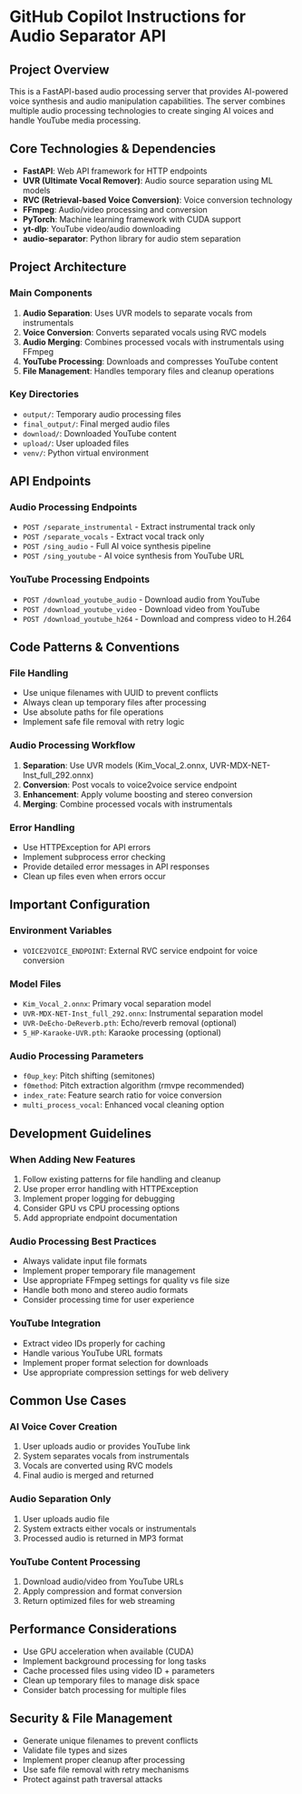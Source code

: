 # GitHub Copilot Instructions for Audio Separator API

## Project Overview
This is a FastAPI-based audio processing server that provides AI-powered voice synthesis and audio manipulation capabilities. The server combines multiple audio processing technologies to create singing AI voices and handle YouTube media processing.

## Core Technologies & Dependencies
- **FastAPI**: Web API framework for HTTP endpoints
- **UVR (Ultimate Vocal Remover)**: Audio source separation using ML models
- **RVC (Retrieval-based Voice Conversion)**: Voice conversion technology
- **FFmpeg**: Audio/video processing and conversion
- **PyTorch**: Machine learning framework with CUDA support
- **yt-dlp**: YouTube video/audio downloading
- **audio-separator**: Python library for audio stem separation

## Project Architecture

### Main Components
1. **Audio Separation**: Uses UVR models to separate vocals from instrumentals
2. **Voice Conversion**: Converts separated vocals using RVC models
3. **Audio Merging**: Combines processed vocals with instrumentals using FFmpeg
4. **YouTube Processing**: Downloads and compresses YouTube content
5. **File Management**: Handles temporary files and cleanup operations

### Key Directories
- `output/`: Temporary audio processing files
- `final_output/`: Final merged audio files
- `download/`: Downloaded YouTube content
- `upload/`: User uploaded files
- `venv/`: Python virtual environment

## API Endpoints

### Audio Processing Endpoints
- `POST /separate_instrumental` - Extract instrumental track only
- `POST /separate_vocals` - Extract vocal track only  
- `POST /sing_audio` - Full AI voice synthesis pipeline
- `POST /sing_youtube` - AI voice synthesis from YouTube URL

### YouTube Processing Endpoints
- `POST /download_youtube_audio` - Download audio from YouTube
- `POST /download_youtube_video` - Download video from YouTube
- `POST /download_youtube_h264` - Download and compress video to H.264

## Code Patterns & Conventions

### File Handling
- Use unique filenames with UUID to prevent conflicts
- Always clean up temporary files after processing
- Use absolute paths for file operations
- Implement safe file removal with retry logic

### Audio Processing Workflow
1. **Separation**: Use UVR models (Kim_Vocal_2.onnx, UVR-MDX-NET-Inst_full_292.onnx)
2. **Conversion**: Post vocals to voice2voice service endpoint
3. **Enhancement**: Apply volume boosting and stereo conversion
4. **Merging**: Combine processed vocals with instrumentals

### Error Handling
- Use HTTPException for API errors
- Implement subprocess error checking
- Provide detailed error messages in API responses
- Clean up files even when errors occur

## Important Configuration

### Environment Variables
- `VOICE2VOICE_ENDPOINT`: External RVC service endpoint for voice conversion

### Model Files
- `Kim_Vocal_2.onnx`: Primary vocal separation model
- `UVR-MDX-NET-Inst_full_292.onnx`: Instrumental separation model
- `UVR-DeEcho-DeReverb.pth`: Echo/reverb removal (optional)
- `5_HP-Karaoke-UVR.pth`: Karaoke processing (optional)

### Audio Processing Parameters
- `f0up_key`: Pitch shifting (semitones)
- `f0method`: Pitch extraction algorithm (rmvpe recommended)
- `index_rate`: Feature search ratio for voice conversion
- `multi_process_vocal`: Enhanced vocal cleaning option

## Development Guidelines

### When Adding New Features
1. Follow existing patterns for file handling and cleanup
2. Use proper error handling with HTTPException
3. Implement proper logging for debugging
4. Consider GPU vs CPU processing options
5. Add appropriate endpoint documentation

### Audio Processing Best Practices
- Always validate input file formats
- Implement proper temporary file management
- Use appropriate FFmpeg settings for quality vs file size
- Handle both mono and stereo audio formats
- Consider processing time for user experience

### YouTube Integration
- Extract video IDs properly for caching
- Handle various YouTube URL formats
- Implement proper format selection for downloads
- Use appropriate compression settings for web delivery

## Common Use Cases

### AI Voice Cover Creation
1. User uploads audio or provides YouTube link
2. System separates vocals from instrumentals
3. Vocals are converted using RVC models
4. Final audio is merged and returned

### Audio Separation Only
1. User uploads audio file
2. System extracts either vocals or instrumentals
3. Processed audio is returned in MP3 format

### YouTube Content Processing
1. Download audio/video from YouTube URLs
2. Apply compression and format conversion
3. Return optimized files for web streaming

## Performance Considerations
- Use GPU acceleration when available (CUDA)
- Implement background processing for long tasks
- Cache processed files using video ID + parameters
- Clean up temporary files to manage disk space
- Consider batch processing for multiple files

## Security & File Management
- Generate unique filenames to prevent conflicts
- Validate file types and sizes
- Implement proper cleanup after processing
- Use safe file removal with retry mechanisms
- Protect against path traversal attacks
